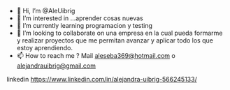 - 👋 Hi, I’m @AleUibrig
- 👀 I’m interested in ...aprender  cosas nuevas
- 🌱 I’m currently learning  programacion y testing
- 💞️ I’m looking to collaborate on  una empresa  en la cual  pueda formarme y realizar proyectos que  me permitan avanzar y aplicar todo los que estoy aprendiendo.
- 📫 How to reach me ? Mail aleseba369@hotmail.com o alejandrauibrig@gmail.com

linkedin  https://www.linkedin.com/in/alejandra-uibrig-566245133/

<!---
AleUibrig/AleUibrig is a ✨ special ✨ repository because its `README.md` (this file) appears on your GitHub profile.
You can click the Preview link to take a look at your changes.
--->
